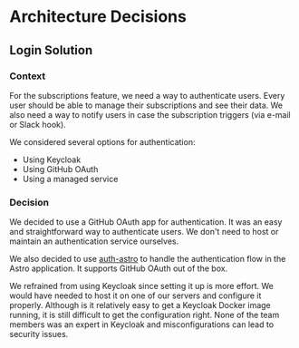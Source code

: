 # Architecture Decisions

## Login Solution

### Context

For the subscriptions feature, we need a way to authenticate users.
Every user should be able to manage their subscriptions and see their data.
We also need a way to notify users in case the subscription triggers (via e-mail or Slack hook).

We considered several options for authentication:

* Using Keycloak
* Using GitHub OAuth
* Using a managed service

### Decision

We decided to use a GitHub OAuth app for authentication.
It was an easy and straightforward way to authenticate users.
We don't need to host or maintain an authentication service ourselves.

We also decided to use [auth-astro](https://github.com/nowaythatworked/auth-astro)
to handle the authentication flow in the Astro application.
It supports GitHub OAuth out of the box.

We refrained from using Keycloak since setting it up is more effort.
We would have needed to host it on one of our servers and configure it properly.
Although is it relatively easy to get a Keycloak Docker image running,
it is still difficult to get the configuration right.
None of the team members was an expert in Keycloak and misconfigurations can lead to security issues.
